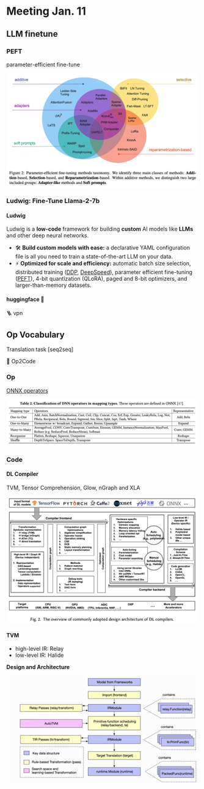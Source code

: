 # Meeting Jan. 11



## LLM finetune

### PEFT

parameter-efficient fine-tune

![image-20240106154035435](../assets/images/image-20240106154035435.png)

### Ludwig: Fine-Tune Llama-2-7b

#### Ludwig

Ludwig is a **low-code** framework for building **custom** AI models like **LLMs** and other deep neural networks.

+ 🛠 **Build custom models with ease:** a declarative YAML configuration file is all you need to train a state-of-the-art LLM on your data.
+ ⚡ **Optimized for scale and efficiency:** automatic batch size selection, distributed training ([DDP](https://pytorch.org/tutorials/beginner/ddp_series_theory.html), [DeepSpeed](https://github.com/microsoft/DeepSpeed)), parameter efficient fine-tuning ([PEFT](https://github.com/huggingface/peft)), 4-bit quantization (QLoRA), paged and 8-bit optimizers, and larger-than-memory datasets.

#### huggingface 🤗 

🪜 vpn



## Op Vocabulary

Translation task [seq2seq]

🎯 Op2Code

### Op

[ONNX operators](https://onnx.ai/onnx/operators/)

![image-20240110153028009](../assets/images/image-20240110153028009.png)

### Code

#### DL Compiler

TVM, Tensor Comprehension, Glow, nGraph and XLA

![image-20240109154927781](../assets/images/image-20240109154927781.png)

#### TVM

- high-level IR: Relay
- low-level IR: Halide

**Design and Architecture**

![image-20240109202142705](../assets/images/image-20240109202142705.png)



